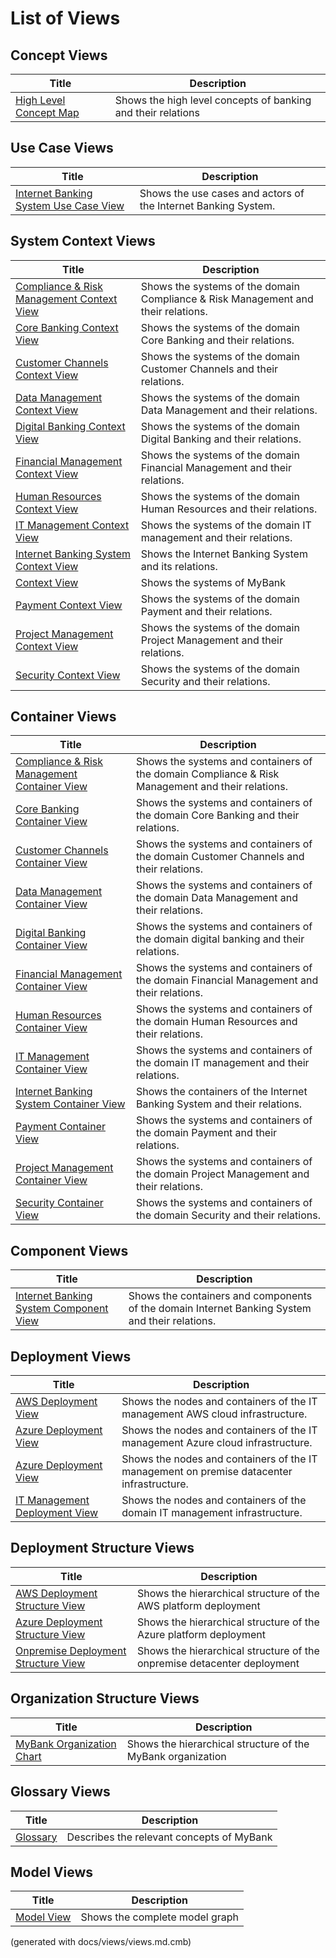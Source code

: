 # List of Views

## Concept Views
| Title | Description |
|---|---|
| [High Level Concept Map](./mybank/concepts/concept-view.md) | Shows the high level concepts of banking and their relations |
## Use Case Views
| Title | Description |
|---|---|
| [Internet Banking System Use Case View](./mybank/digital-banking/internet-banking-system/use-case-view.md) | Shows the use cases and actors of the Internet Banking System. |
## System Context Views
| Title | Description |
|---|---|
| [Compliance & Risk Management Context View](./mybank/compliance/context-view.md) | Shows the systems of the domain Compliance & Risk Management and their relations. |
| [Core Banking Context View](./mybank/core-banking/context-view.md) | Shows the systems of the domain Core Banking and their relations. |
| [Customer Channels Context View](./mybank/customer-channels/context-view.md) | Shows the systems of the domain Customer Channels and their relations. |
| [Data Management Context View](./mybank/data-management/context-view.md) | Shows the systems of the domain Data Management and their relations. |
| [Digital Banking Context View](./mybank/digital-banking/context-view.md) | Shows the systems of the domain Digital Banking and their relations. |
| [Financial Management Context View](./mybank/financial-management/context-view.md) | Shows the systems of the domain Financial Management and their relations. |
| [Human Resources Context View](./mybank/human-resources/context-view.md) | Shows the systems of the domain Human Resources and their relations. |
| [IT Management Context View](./mybank/it-management/context-view.md) | Shows the systems of the domain IT management and their relations. |
| [Internet Banking System Context View](./mybank/digital-banking/internet-banking-system/context-view.md) | Shows the Internet Banking System and its relations. |
| [Context View](./mybank/context-view.md) | Shows the systems of MyBank |
| [Payment Context View](./mybank/payment/context-view.md) | Shows the systems of the domain Payment and their relations. |
| [Project Management Context View](./mybank/project-management/context-view.md) | Shows the systems of the domain Project Management and their relations. |
| [Security Context View](./mybank/security/context-view.md) | Shows the systems of the domain Security and their relations. |
## Container Views
| Title | Description |
|---|---|
| [Compliance & Risk Management Container View](./mybank/compliance/container-view.md) | Shows the systems and containers of the domain Compliance & Risk Management and their relations. |
| [Core Banking Container View](./mybank/core-banking/container-view.md) | Shows the systems and containers of the domain Core Banking and their relations. |
| [Customer Channels Container View](./mybank/customer-channels/container-view.md) | Shows the systems and containers of the domain Customer Channels and their relations. |
| [Data Management Container View](./mybank/data-management/container-view.md) | Shows the systems and containers of the domain Data Management and their relations. |
| [Digital Banking Container View](./mybank/digital-banking/container-view.md) | Shows the systems and containers of the domain digital banking and their relations. |
| [Financial Management Container View](./mybank/financial-management/container-view.md) | Shows the systems and containers of the domain Financial Management and their relations. |
| [Human Resources Container View](./mybank/human-resources/container-view.md) | Shows the systems and containers of the domain Human Resources and their relations. |
| [IT Management Container View](./mybank/it-management/container-view.md) | Shows the systems and containers of the domain IT management and their relations. |
| [Internet Banking System Container View](./mybank/digital-banking/internet-banking-system/container-view.md) | Shows the containers of the Internet Banking System and their relations. |
| [Payment Container View](./mybank/payment/container-view.md) | Shows the systems and containers of the domain Payment and their relations. |
| [Project Management Container View](./mybank/project-management/container-view.md) | Shows the systems and containers of the domain Project Management and their relations. |
| [Security Container View](./mybank/security/container-view.md) | Shows the systems and containers of the domain Security and their relations. |
## Component Views
| Title | Description |
|---|---|
| [Internet Banking System Component View](./mybank/digital-banking/internet-banking-system/component-view.md) | Shows the containers and components of the domain Internet Banking System and their relations. |
## Deployment Views
| Title | Description |
|---|---|
| [AWS Deployment View](./mybank/it-management/aws/deployment-view.md) | Shows the nodes and containers of the IT management AWS cloud infrastructure. |
| [Azure Deployment View](./mybank/it-management/azure/deployment-view.md) | Shows the nodes and containers of the IT management Azure cloud infrastructure. |
| [Azure Deployment View](./mybank/it-management/onprem/deployment-view.md) | Shows the nodes and containers of the IT management on premise datacenter infrastructure. |
| [IT Management Deployment View](./mybank/it-management/deployment-view.md) | Shows the nodes and containers of the domain IT management infrastructure. |
## Deployment Structure Views
| Title | Description |
|---|---|
| [AWS Deployment Structure View](./mybank/it-management/aws/aws-deployment-structure-view.md) | Shows the hierarchical structure of the AWS platform deployment |
| [Azure Deployment Structure View](./mybank/it-management/azure/azure-deployment-structure-view.md) | Shows the hierarchical structure of the Azure platform deployment |
| [Onpremise Deployment Structure View](./mybank/it-management/onprem/onprem-deployment-structure-view.md) | Shows the hierarchical structure of the onpremise detacenter deployment |
## Organization Structure Views
| Title | Description |
|---|---|
| [MyBank Organization Chart](./mybank/organization/organization-structure-view.md) | Shows the hierarchical structure of the MyBank organization |
## Glossary Views
| Title | Description |
|---|---|
| [Glossary](./mybank/glossary.md) | Describes the relevant concepts of MyBank |
## Model Views
| Title | Description |
|---|---|
| [Model View](./mybank/model-view.md) | Shows the complete model graph |


(generated with docs/views/views.md.cmb)
